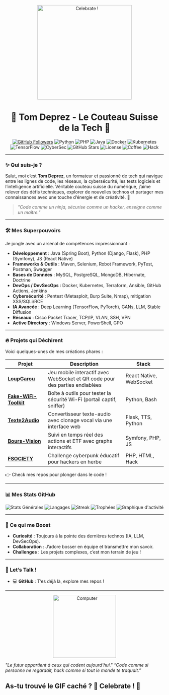 <p align="center">
  <img src="https://media4.giphy.com/media/v1.Y2lkPTc5MGI3NjExeDBmd2d1NTRwOGl0Y2t6dWI0M3J1bndlN3l4NTM5aWJ3eXp1djYzYSZlcD12MV9pbnRlcm5hbF9naWZfYnlfaWQmY3Q9Zw/igJK985xZj8Cqq0YOW/giphy.gif" width="300" alt="Celebrate !">
</p>
<h1 align="center">👾 Tom Deprez - Le Couteau Suisse de la Tech 👾</h1>

<p align="center">
  <a href="https://github.com/tomDeprez"><img src="https://img.shields.io/github/followers/tomDeprez?style=social" alt="GitHub Followers"></a>
  <img src="https://img.shields.io/badge/Python-Expert-3776AB?logo=python&logoColor=white" alt="Python">
  <img src="https://img.shields.io/badge/PHP-Ninja-777BB4?logo=php&logoColor=white" alt="PHP">
  <img src="https://img.shields.io/badge/Java-Master-007396?logo=java&logoColor=white" alt="Java">
  <img src="https://img.shields.io/badge/Docker-Captain-2496ED?logo=docker&logoColor=white" alt="Docker">
  <img src="https://img.shields.io/badge/Kubernetes-Pro-326CE5?logo=kubernetes&logoColor=white" alt="Kubernetes">
  <img src="https://img.shields.io/badge/TensorFlow-IA%20Wizard-FF6F00?logo=tensorflow&logoColor=white" alt="TensorFlow">
  <img src="https://img.shields.io/badge/CyberSec-Hacker-FF0000?logo=security&logoColor=white" alt="CyberSec">
  <img src="https://img.shields.io/github/stars/tomDeprez?style=social" alt="GitHub Stars">
  <img src="https://img.shields.io/badge/License-MIT-blue" alt="License">
  <img src="https://img.shields.io/badge/Coffee-Powered-6F4E37?logo=coffee&logoColor=white" alt="Coffee">
  <img src="https://img.shields.io/badge/Hack-The%20Planet-00FF00?logo=skull&logoColor=black" alt="Hack">
</p>

---

### ✨ Qui suis-je ?
Salut, moi c’est **Tom Deprez**, un formateur et passionné de tech qui navigue entre les lignes de code, les réseaux, la cybersécurité, les tests logiciels et l’intelligence artificielle. Véritable couteau suisse du numérique, j’aime relever des défis techniques, explorer de nouvelles technos et partager mes connaissances avec une touche d’énergie et de créativité. 🚀

> *"Code comme un ninja, sécurise comme un hacker, enseigne comme un maître."*

---

### 🛠 Mes Superpouvoirs
Je jongle avec un arsenal de compétences impressionnant :

- **Développement** : Java (Spring Boot), Python (Django, Flask), PHP (Symfony), JS (React Native)
- **Frameworks & Outils** : Maven, Selenium, Robot Framework, PyTest, Postman, Swagger
- **Bases de Données** : MySQL, PostgreSQL, MongoDB, Hibernate, Doctrine
- **DevOps / DevSecOps** : Docker, Kubernetes, Terraform, Ansible, GitHub Actions, Jenkins
- **Cybersécurité** : Pentest (Metasploit, Burp Suite, Nmap), mitigation XSS/SQLi/RCE
- **IA Avancée** : Deep Learning (TensorFlow, PyTorch), GANs, LLM, Stable Diffusion
- **Réseaux** : Cisco Packet Tracer, TCP/IP, VLAN, SSH, VPN
- **Active Directory** : Windows Server, PowerShell, GPO

---

### 🔥 Projets qui Déchirent
Voici quelques-unes de mes créations phares :

| Projet               | Description                                                                 | Stack                    |
|----------------------|-----------------------------------------------------------------------------|--------------------------|
| **[LoupGarou](#)**   | Jeu mobile interactif avec WebSocket et QR code pour des parties endiablées | React Native, WebSocket  |
| **[Fake-WiFi-Toolkit](#)** | Boîte à outils pour tester la sécurité Wi-Fi (portail captif, sniffer)    | Python, Bash             |
| **[Texte2Audio](#)** | Convertisseur texte-audio avec clonage vocal via une interface web        | Flask, TTS, Python       |
| **[Bours-Vision](#)**| Suivi en temps réel des actions et ETF avec graphs interactifs            | Symfony, PHP, JS         |
| **[FSOCIETY](#)**    | Challenge cyberpunk éducatif pour hackers en herbe                        | PHP, HTML, Hack          |

👉 Check mes repos pour plonger dans le code !

---

### 📊 Mes Stats GitHub
<p align="center">
  <img src="https://github-readme-stats.vercel.app/api?username=tomDeprez&show_icons=true&theme=dracula&count_private=true&include_all_commits=true" alt="Stats Générales">
  <img src="https://github-readme-stats.vercel.app/api/top-langs/?username=tomDeprez&layout=compact&theme=dracula&langs_count=8" alt="Langages">
  <img src="https://github-readme-streak-stats.herokuapp.com/?user=tomDeprez&theme=dracula&hide_border=true" alt="Streak">
  <img src="https://github-profile-trophy.vercel.app/?username=tomDeprez&theme=dracula&no-frame=true&margin-w=15" alt="Trophées">
  <img src="https://github-readme-activity-graph.vercel.app/graph?username=tomDeprez&theme=dracula&hide_border=true&area=true" alt="Graphique d'activité">
</p>

---

### 🌌 Ce qui me Boost
- **Curiosité** : Toujours à la pointe des dernières technos (IA, LLM, DevSecOps).
- **Collaboration** : J’adore bosser en équipe et transmettre mon savoir.
- **Challenges** : Les projets complexes, c’est mon terrain de jeu !

---

### 💬 Let’s Talk !
- 💻 **GitHub** : T’es déjà là, explore mes repos !
---

<p align="center">
  <img src="https://media0.giphy.com/media/v1.Y2lkPTc5MGI3NjExMmtra3F3dzl5ZXg0OHIxZmNlMHllamR5NW5mcGlucDdkZnlyMGd3YyZlcD12MV9pbnRlcm5hbF9naWZfYnlfaWQmY3Q9Zw/xThuWu82QD3pj4wvEQ/giphy.gif" width="200" alt="Computer">
</p>

> 
*"Le futur appartient à ceux qui codent aujourd’hui."*
*“Code comme si personne ne regardait, hack comme si tout le monde te traquait.”*

## As-tu trouvé le GIF caché ? 🎉 Celebrate ! 🎉